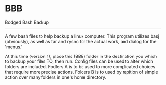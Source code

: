 # BBB
Bodged Bash Backup

----
A few bash files to help backup a linux computer. This program utilizes basj (obviously), as well as tar and rysnc for the actual work, and dialog for the 'menus.' 

At this time (version 1), place this (BBB) folder in the destination you which to backup your files TO, then run. Config files can be used to alter which folders are included. 
Fodlers A is to be used to more complicated choices that require more precise actions.
Folders B is to used by repition of simple action over many folders in one's home directory.
